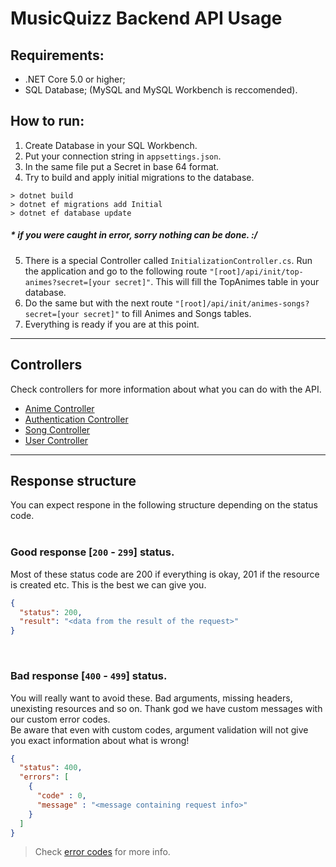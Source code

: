 # MusicQuizz Backend API Usage

## Requirements:
- .NET Core 5.0 or higher;
- SQL Database; (MySQL and MySQL Workbench is reccomended).


## How to run:
1. Create Database in your SQL Workbench.
2. Put your connection string in `appsettings.json`.
3. In the same file put a Secret in base 64 format.
4. Try to build and apply initial migrations to the database.
```
> dotnet build
> dotnet ef migrations add Initial
> dotnet ef database update
```
##### \* if you were caught in error, sorry nothing can be done. :/

5. There is a special Controller called `InitializationController.cs`. Run the application and go to the following route `"[root]/api/init/top-animes?secret=[your secret]"`. This will fill the TopAnimes table in your database.
6. Do the same but with the next route `"[root]/api/init/animes-songs?secret=[your secret]"` to fill Animes and Songs tables.
7. Everything is ready if you are at this point.

---

## Controllers
Check controllers for more information about what you can do with the API.
- [Anime Controller](MusicQuizAPI/Docs/ANIME.md)
- [Authentication Controller](MusicQuizAPI/Docs/AUTH.md)
- [Song Controller](MusicQuizAPI/Docs/SONG.md)
- [User Controller](MusicQuizAPI/Docs/USER.md)

---


## Response structure
You can expect respone in the following structure depending on the status code.
<br /><br />

### Good response [`200` - `299`] status.
Most of these status code are 200 if everything is okay, 201 if the resource is created etc. This is the best we can give you.

```json
{
  "status": 200,
  "result": "<data from the result of the request>"
}
```
<br />
  
### Bad response [`400` - `499`] status.
You will really want to avoid these. Bad arguments, missing headers, unexisting resources and so on. Thank god we have custom messages with our custom error codes. <br />
Be aware that even with custom codes, argument validation will not give you exact information about what is wrong!

```json
{
  "status": 400,
  "errors": [
    {
      "code" : 0,
      "message" : "<message containing request info>"
    }
  ]
}
```
> Check [error codes]() for more info.